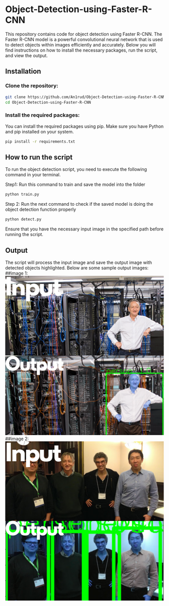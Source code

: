 # Object-Detection-using-Faster-R-CNN

This repository contains code for object detection using Faster R-CNN. The Faster R-CNN model is a powerful convolutional neural network that is used to detect objects within images efficiently and accurately. Below you will find instructions on how to install the necessary packages, run the script, and view the output.

## Installation

### Clone the repository:
```bash
git clone https://github.com/An1rud/Object-Detection-using-Faster-R-CNN.git
cd Object-Detection-using-Faster-R-CNN
```

### Install the required packages:
You can install the required packages using pip. Make sure you have Python and pip installed on your system.

```bash
pip install -r requirements.txt
```

## How to run the script

To run the object detection script, you need to execute the following command in your terminal. 

Step1: Run this command to train and save the model into the folder
```bash
python train.py 
```
Step 2: Run the next command to check if the saved model is doing the object detection function properly
```bash
python detect.py 
```
Ensure that you have the necessary input image in the specified path before running the script.

## Output

The script will process the input image and save the output image with detected objects highlighted. Below are some sample output images:
##image 1:
![Output Image 1](images/output1.png)
##image 2:
![Output Image 2](images/output2.png)

